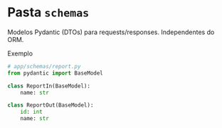 # Pasta `schemas`

Modelos Pydantic (DTOs) para requests/responses. Independentes do ORM.

Exemplo
```python
# app/schemas/report.py
from pydantic import BaseModel

class ReportIn(BaseModel):
    name: str

class ReportOut(BaseModel):
    id: int
    name: str
```
